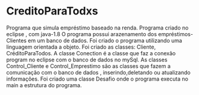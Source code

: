 # CreditoParaTodxs
Programa que simula empréstimo baseado na renda.
Programa criado no eclipse , com java-1.8
O programa possui arazenamento dos empréstimos-Clientes em um banco de dados.
Foi criado  o programa utilizando uma linguagem orientada a objeto.
Foi criado as classes: Cliente, CréditoParaTodos.
A classe Conection é a classe que faz a conexão program no eclipse com o banco de dados no mySql.
As classes Control_Cliente e Control_Emprestimo são as classes que fazem a comunicação com o banco de dados , inserindo,deletando ou atualizando informações.
Foi criado uma classe Desafio onde o programa executa no main a estrutura do programa.

